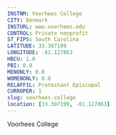 ```yaml
---
INSTNM: Voorhees College
CITY: Denmark
INSTURL: www.voorhees.edu
CONTROL: Private nonprofit
ST_FIPS: South Carolina
LATITUDE: 33.307199
LONGITUDE: -81.127863
HBCU: 1.0
PBI: 0.0
MENONLY: 0.0
WOMENONLY: 0.0
RELAFFIL: Protestant Episcopal
CURROPER: 1
slug: voorhees-college
location: [33.307199, -81.127863]
---
```

Voorhees College